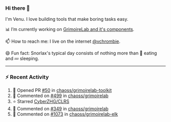 ### Hi there 👋

I'm Venu. I love building tools that make boring tasks easy.

📊 I’m currently working on [GrimoireLab and it's components](https://chaoss.github.io/grimoirelab).

📫 How to reach me: I live on the internet [@vchrombie](https://www.google.co.in/search?q=vchrombie).

😄 Fun fact: Snorlax's typical day consists of nothing more than :doughnut: eating and :zzz: sleeping.

---

### :zap: Recent Activity

<!--RECENT_ACTIVITY:start-->
1. 💪 Opened PR [#50](https://github.com/chaoss/grimoirelab-toolkit/pull/50) in [chaoss/grimoirelab-toolkit](https://github.com/chaoss/grimoirelab-toolkit)
2. 💬 Commented on [#499](https://github.com/chaoss/grimoirelab/issues/499#issuecomment-1261235442) in [chaoss/grimoirelab](https://github.com/chaoss/grimoirelab)
3. ⭐ Starred [CyberZHG/CLRS](https://github.com/CyberZHG/CLRS)
4. 💬 Commented on [#349](https://github.com/chaoss/grimoirelab/issues/349#issuecomment-1247012837) in [chaoss/grimoirelab](https://github.com/chaoss/grimoirelab)
5. 💬 Commented on [#1073](https://github.com/chaoss/grimoirelab-elk/pull/1073#issuecomment-1247009319) in [chaoss/grimoirelab-elk](https://github.com/chaoss/grimoirelab-elk)
<!--RECENT_ACTIVITY:end-->

<!--
**vchrombie/vchrombie** is a ✨ _special_ ✨ repository because its `README.md` (this file) appears on your GitHub profile.

Here are some ideas to get you started:

- 🔭 I’m currently working on ...
- 🌱 I’m currently learning ...
- 👯 I’m looking to collaborate on ...
- 🤔 I’m looking for help with ...
- 💬 Ask me about ...
- 📫 How to reach me: ...
- 😄 Pronouns: ...
- ⚡ Fun fact: ...
-->

